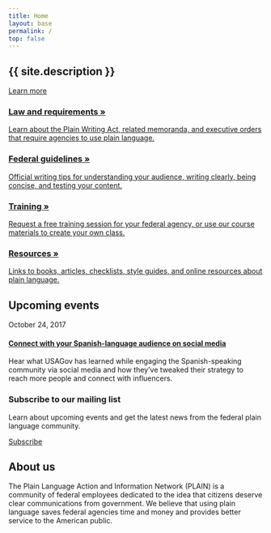 ```yaml
---
title: Home
layout: base
permalink: /
top: false
---
```


<section class="usa-section home-hero bg-tan" markdown="0">
  <div class="usa-grid">
    <h1 class="mb4">{{ site.description }}</h1>
    <a class="usa-button usa-button-big usa-button-primary m0 no-print" href="{{ '/law/' | relative_url }}">Learn more</a>
  </div>
</section>

<section class="usa-section home-grid" markdown="0">
  <div class="usa-grid">
    <a href="{{ '/law/' | relative_url }}" class="usa-width-one-fourth mb4 md-pr3 lg-mb0 clearfix">
      <div class="icon-large"><i class="fa fa-gavel" aria-hidden="true"></i></div>
      <div class="overflow-hidden">
        <h3>Law and requirements »</h3>
        <p class="mt0">Learn about the Plain Writing Act, related memoranda, and executive orders that require agencies to use plain language.</p>
      </div>
    </a>
    <a href="{{ '/guidelines/' | relative_url }}" class="usa-width-one-fourth mb4 md-pr3 lg-mb0 clearfix">
      <div class="icon-large"><i class="fa fa-check" aria-hidden="true"></i></div>
      <div class="overflow-hidden">
        <h3>Federal guidelines »</h3>
        <p class="mt0">Official writing tips for understanding your audience, writing clearly, being concise, and testing your content.</p>
      </div>
    </a>
    <a href="{{ '/training/' | relative_url }}" class="usa-width-one-fourth mb4 md-pr3 md-mb0 clearfix">
      <div class="icon-large"><i class="fa fa-graduation-cap" aria-hidden="true"></i></div>
      <div class="overflow-hidden">
        <h3>Training »</h3>
        <p class="mt0">Request a free training session for your federal agency, or use our course materials to create your own class.</p>
      </div>
    </a>
    <a href="{{ '/resources/' | relative_url }}" class="usa-width-one-fourth mb4 md-pr3 md-mb0 clearfix">
      <div class="icon-large"><i class="fa fa-book" aria-hidden="true"></i></div>
      <div class="overflow-hidden">
        <h3>Resources »</h3>
        <p class="mt0">Links to books, articles, checklists, style guides, and online resources about plain language.</p>
      </div>
    </a>
  </div>
</section>

<section class="usa-section bg-tan home-law" markdown="0">
  <div class="usa-grid lg-flex items-center">
    <div class="usa-width-one-half mb4 mr0 md-mb0 sm-pr5 border-right border-tan">
      <h2 class="mt0 mb3"><i class="fa fa-calendar" aria-hidden="true"></i> Upcoming events</h2>
      <p class="m0 h5 caps sans-serif">October 24, 2017</p>
      <h4 class="m0 h3"><a href="https://www.digitalgov.gov/event/connect-with-your-spanishlanguage-audience-on-social-media/" class="text-decoration-none">Connect with your Spanish-language audience on social media</a></h4>
      <p class="mb0">Hear what USAGov has learned while engaging the Spanish-speaking community via social media and how they’ve tweaked their strategy to reach more people and connect with influencers.</p>
    </div>
    <div class="usa-width-one-half px5">
      <h3 class="mt0">Subscribe to our mailing list</h3>
      <p>Learn about upcoming events and get the latest news from the federal plain language community.</p>
      <a class="usa-button usa-button-primary m0 nowrap" href="https://www.digitalgov.gov/communities/plain-language-community-of-practice/">Subscribe</a>
    </div>
  </div>
</section>

<section class="usa-section home-events" markdown="0">
  <div class="usa-grid">
    <h2 class="mt0">About us</h2>
    <p class="usa-font-lead">The Plain Language Action and Information Network (PLAIN) is a community of federal employees dedicated to the idea that citizens deserve clear communications from government. We believe that using plain language saves federal agencies time and money and provides better service to the American public.</p>
  </div>
</section>
